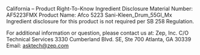  
 
 
California – Product Right-To-Know Ingredient Disclosure 
Material Number: AF5223FMX 
Product Name: Afco 5223 Sani-Kleen_Drum_55Gl_Mx 
Ingredient disclosure for this product is not required per SB 258 Regulation. 
 
For additional information or question, please contact us at: 
Zep, Inc. 
C/O Technical Services 
3330 Cumberland Blvd. SE, Ste 700 
Atlanta, GA 30339 
Email: asktech@zep.com 
 
 
 
 
